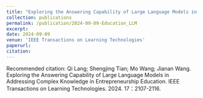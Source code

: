 ```yaml
---
title: "Exploring the Answering Capability of Large Language Models in Addressing Complex Knowledge in Entrepreneurship Education"
collection: publications
permalink: /publication/2024-09-09-Education_LLM
excerpt: 
date: 2024-09-09
venue: 'IEEE Transactions on Learning Technologies'
paperurl: 
citation: 
---
```



Recommended citation: Qi Lang; Shengjing Tian; Mo Wang; Jianan Wang. Exploring the Answering Capability of Large Language Models in Addressing Complex Knowledge in Entrepreneurship Education. IEEE Transactions on Learning Technologies. 2024. 17：2107-2116.